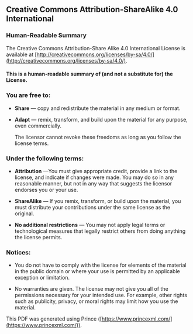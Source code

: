 ## Creative Commons Attribution-ShareAlike 4.0 International

### Human-Readable Summary 
  

The Creative Commons Attribution-Share Alike 4.0  International  License is available at
[http://creativecommons.org/licenses/by-sa/4.0/](http://creativecommons.org/licenses/by-sa/4.0/).

#### This is a human-readable summary of (and not a substitute for) the License.
  

### You are free to:


*  **Share** — copy and redistribute the material in any medium or  format.

*  **Adapt** — remix, transform, and build upon the material for any purpose, even commercially.

   The licensor cannot revoke these freedoms  as long as  you follow the license terms.  

### Under the following terms:

*  **Attribution** —You must give appropriate credit, provide a link to the license, and indicate if changes were made. You may do so in any reasonable manner, but not in any way that suggests the licensor endorses you or your use.

*  **ShareAlike** — If you remix, transform, or build upon the material, you must distribute your contributions under the same license as the original.  

*  **No additional restrictions** — You may not apply legal terms or technological measures that legally restrict others from doing anything the license  permits.


### Notices:

* You do not have to comply with the license for elements of the material in the public domain or where your use is permitted by an applicable exception or limitation.

* No warranties are given. The license may not give you all of the permissions necessary for your intended use. For example, other rights such as publicity, privacy, or moral rights may limit how you use the material.

  

This PDF was generated using Prince ([https://www.princexml.com/](https://www.princexml.com/)).
